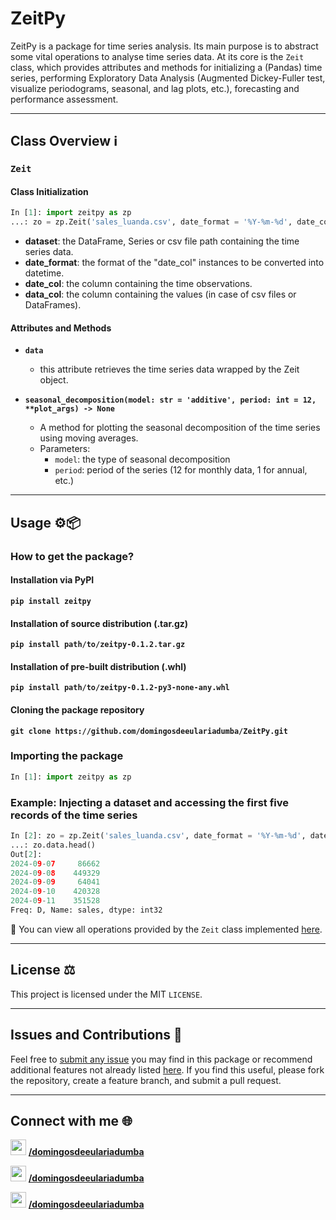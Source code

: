 # ZeitPy

ZeitPy is a package for time series analysis. Its main purpose is to abstract some vital operations to analyse time series data. At its core is the `Zeit` class, which provides attributes and methods for initializing a (Pandas) time series, performing Exploratory Data Analysis (Augmented Dickey-Fuller test, visualize periodograms, seasonal, and lag plots, etc.), forecasting and performance assessment.

---

## Class Overview ℹ️

### `Zeit`

#### **Class Initialization**
```python
In [1]: import zeitpy as zp
...: zo = zp.Zeit('sales_luanda.csv', date_format = '%Y-%m-%d', date_col = 'date', data_col = 'sales')
```

- **dataset**: the DataFrame, Series or csv file path containing the time series data.
- **date_format**: the format of the "date_col" instances to be converted into datetime.
- **date_col**: the column containing the time observations.
- **data_col**: the column containing the values (in case of csv files or DataFrames).

#### **Attributes and Methods**

- **`data`**
   - this attribute retrieves the time series data wrapped by the Zeit object.

- **`seasonal_decomposition(model: str = 'additive', period: int = 12, **plot_args) -> None`**
   - A method for plotting the seasonal decomposition of the time series using moving averages.
   - Parameters:
     - `model`: the type of seasonal decomposition
     - `period`: period of the series (12 for monthly data, 1 for annual, etc.)

---

## Usage ⚙️📦

### How to get the package?

#### Installation via PyPI
**`pip install zeitpy`**

#### Installation of source distribution (.tar.gz)
**`pip install path/to/zeitpy-0.1.2.tar.gz`**

#### Installation of pre-built distribution (.whl)
**`pip install path/to/zeitpy-0.1.2-py3-none-any.whl`**

#### Cloning the package repository
**`git clone https://github.com/domingosdeeulariadumba/ZeitPy.git`**


### Importing the package

```python
In [1]: import zeitpy as zp
```

### Example: Injecting a dataset and accessing the first five records of the time series
```python
In [2]: zo = zp.Zeit('sales_luanda.csv', date_format = '%Y-%m-%d', date_col = 'date', data_col = 'sales')
...: zo.data.head()
Out[2]: 
2024-09-07     86662
2024-09-08    449329
2024-09-09     64041
2024-09-10    420328
2024-09-11    351528
Freq: D, Name: sales, dtype: int32
```
📑 You can view all operations provided by the `Zeit` class implemented [here](https://github.com/domingosdeeulariadumba/ZeitPy/blob/main/examples.ipynb).

---

## License ⚖️

This project is licensed under the MIT `LICENSE`.

---

## Issues and Contributions 🧱

Feel free to [submit any issue](https://github.com/domingosdeeulariadumba/ZeitPy/issues) you may find in this package or recommend additional features not already listed [here](https://github.com/domingosdeeulariadumba/ZeitPy/blob/main/TODO.md). If you find this useful, please fork the repository, create a feature branch, and submit a pull request.

---
## Connect with me 🌐

<img src = 'https://i.postimg.cc/t4vNmLB0/linktree-icon.png' width = '25' height = '25'/>  **[/domingosdeeulariadumba](https://linktr.ee/domingosdeeulariadumba)**

<img src = 'https://i.postimg.cc/wj3w1mjG/kofi-icon.png' width = '25' height = '25'/>  **[/domingosdeeulariadumba](https://ko-fi.com/domingosdeeulariadumba)**

<img src = 'https://i.postimg.cc/W1178266/linkedin-icon.png' width = '25' height = '25'/>  **[/domingosdeeulariadumba](https://linkedin.com/in/domingosdeeulariadumba/)**